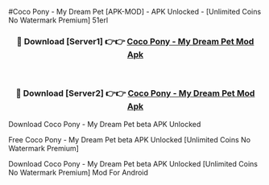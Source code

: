 #Coco Pony - My Dream Pet [APK-MOD] - APK Unlocked - [Unlimited Coins No Watermark Premium] 51erl



<div align="center">

<h3>🔴 Download [Server1] 👉👉 <a href="https://momento.my/?title=Coco_Pony_-_My_Dream_Pet">Coco Pony - My Dream Pet Mod Apk</a></h3><br>

<h3>🔴 Download [Server2] 👉👉 <a href="https://momento.my/?title=Coco_Pony_-_My_Dream_Pet">Coco Pony - My Dream Pet Mod Apk</a></h3>
</div>



Download Coco Pony - My Dream Pet beta APK Unlocked

Free Coco Pony - My Dream Pet beta APK Unlocked [Unlimited Coins No Watermark Premium]

Download Coco Pony - My Dream Pet beta APK Unlocked [Unlimited Coins No Watermark Premium] Mod For Android

